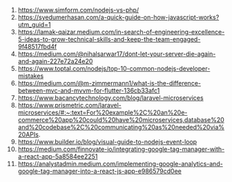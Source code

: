 1) https://www.simform.com/nodejs-vs-php/
2) https://syedumerhasan.com/a-quick-guide-on-how-javascript-works?utm_guid=1
3) https://lamak-qaizar.medium.com/in-search-of-engineering-excellence-5-ideas-to-grow-technical-skills-and-keep-the-team-engaged-9f48517fbd4f
4) https://medium.com/@nihalsarwar17/dont-let-your-server-die-again-and-again-227e72a24e20
5) https://www.toptal.com/nodejs/top-10-common-nodejs-developer-mistakes
6) https://medium.com/@m-zimmermann1/what-is-the-difference-between-mvc-and-mvvm-for-flutter-136cb33afc1
7) https://www.bacancytechnology.com/blog/laravel-microservices
8) https://www.prismetric.com/laravel-microservices/#:~:text=For%20example%2C%20an%20e-commerce%20app%20could%20have%20microservices,database%20and%20codebase%2C%20communicating%20as%20needed%20via%20APIs.
9) https://www.builder.io/blog/visual-guide-to-nodejs-event-loop
10) https://medium.com/finnovate-io/integrating-google-tag-manager-with-a-react-app-5a8584ee2251
11) https://analystadmin.medium.com/implementing-google-analytics-and-google-tag-manager-into-a-react-js-app-e986579cd0ee
